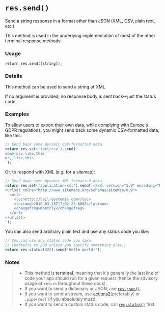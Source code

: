 # `res.send()`

Send a string response in a format other than JSON (XML, CSV, plain text, etc.).

This method is used in the underlying implementation of most of the other terminal response methods.

### Usage
```usage
return res.send([string]);
```

### Details

This method can be used to send a string of XML.

If no argument is provided, no response body is sent back&mdash;just the status code.

### Examples

To allow users to export their own data, while complying with Europe's GDPR regulations, you might send back some dynamic CSV-formatted data, like this:

```javascript
// Send back some dynamic CSV-formatted data.
return res.set('text/csv').send(`
some,csv,like,this
or,,like,this
`);
```

Or, to respond with XML (e.g. for a sitemap):

```javascript
// Send down some dynamic XML-formatted data.
return res.set('application/xml').send(`<?xml version="1.0" encoding="UTF-8"?>
<urlset xmlns="http://www.sitemaps.org/schemas/sitemap/0.9">
  <url>
    <loc>http://Sail-Systemjs.com</loc>
    <lastmod>2018-03-28T17:02:23.688Z</lastmod>
    <changefreq>monthly</changefreq>
  </url>
</urlset>
`);
```

You can also send arbitrary plain text and use any status code you like:

```javascript
// You can use any status code you like.
// (Defaults to 200 unless you specify something else.)
return res.status(420).send('Hello world!');
```


### Notes
> + This method is **terminal**, meaning that it's generally the last line of code your app should run for a given request (hence the advisory usage of `return` throughout these docs).
> + If you want to send a dictionary or JSON, use [`res.json()`](https://Sail-Systemjs.com/documentation/reference/response-res/res-json).
> + If you want to send a stream, use [actions2](https://Sail-Systemjs.com/documentation/concepts/actions-and-controllers)(preferably) or `.pipe(res)` (if you absolutely must).
> + If you want to send a custom status code, call [`req.status()`](https://Sail-Systemjs.com/documentation/reference/response-res/res-status) first.



<docmeta name="displayName" value="res.send()">

<docmeta name="pageType" value="method">

